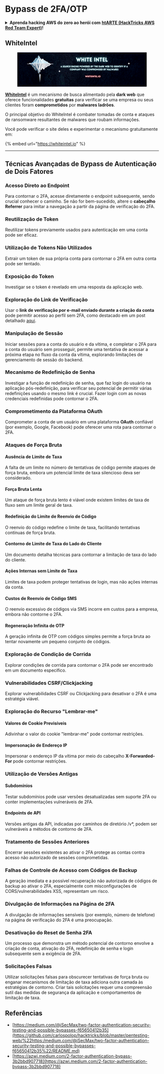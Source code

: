 # Bypass de 2FA/OTP

<details>

<summary><strong>Aprenda hacking AWS do zero ao herói com</strong> <a href="https://training.hacktricks.xyz/courses/arte"><strong>htARTE (HackTricks AWS Red Team Expert)</strong></a><strong>!</strong></summary>

Outras maneiras de apoiar o HackTricks:

* Se você deseja ver sua **empresa anunciada no HackTricks** ou **baixar o HackTricks em PDF**, verifique os [**PLANOS DE ASSINATURA**](https://github.com/sponsors/carlospolop)!
* Adquira o [**swag oficial PEASS & HackTricks**](https://peass.creator-spring.com)
* Descubra [**A Família PEASS**](https://opensea.io/collection/the-peass-family), nossa coleção exclusiva de [**NFTs**](https://opensea.io/collection/the-peass-family)
* **Junte-se ao** 💬 [**grupo Discord**](https://discord.gg/hRep4RUj7f) ou ao [**grupo telegram**](https://t.me/peass) ou **siga-nos** no **Twitter** 🐦 [**@carlospolopm**](https://twitter.com/hacktricks\_live)**.**
* **Compartilhe seus truques de hacking enviando PRs para os repositórios** [**HackTricks**](https://github.com/carlospolop/hacktricks) e [**HackTricks Cloud**](https://github.com/carlospolop/hacktricks-cloud).

</details>

## WhiteIntel

<figure><img src=".gitbook/assets/image (1224).png" alt=""><figcaption></figcaption></figure>

[**WhiteIntel**](https://whiteintel.io) é um mecanismo de busca alimentado pela **dark web** que oferece funcionalidades **gratuitas** para verificar se uma empresa ou seus clientes foram **comprometidos** por **malwares ladrões**.

O principal objetivo do WhiteIntel é combater tomadas de conta e ataques de ransomware resultantes de malwares que roubam informações.

Você pode verificar o site deles e experimentar o mecanismo gratuitamente em:

{% embed url="https://whiteintel.io" %}

---

## **Técnicas Avançadas de Bypass de Autenticação de Dois Fatores**

### **Acesso Direto ao Endpoint**

Para contornar o 2FA, acesse diretamente o endpoint subsequente, sendo crucial conhecer o caminho. Se não for bem-sucedido, altere o **cabeçalho Referrer** para imitar a navegação a partir da página de verificação do 2FA.

### **Reutilização de Token**

Reutilizar tokens previamente usados para autenticação em uma conta pode ser eficaz.

### **Utilização de Tokens Não Utilizados**

Extrair um token de sua própria conta para contornar o 2FA em outra conta pode ser tentado.

### **Exposição do Token**

Investigar se o token é revelado em uma resposta da aplicação web.

### **Exploração do Link de Verificação**

Usar o **link de verificação por e-mail enviado durante a criação da conta** pode permitir acesso ao perfil sem 2FA, como destacado em um post detalhado [aqui](https://srahulceh.medium.com/behind-the-scenes-of-a-security-bug-the-perils-of-2fa-cookie-generation-496d9519771b).

### **Manipulação de Sessão**

Iniciar sessões para a conta do usuário e da vítima, e completar o 2FA para a conta do usuário sem prosseguir, permite uma tentativa de acessar a próxima etapa no fluxo da conta da vítima, explorando limitações de gerenciamento de sessão do backend.

### **Mecanismo de Redefinição de Senha**

Investigar a função de redefinição de senha, que faz login do usuário na aplicação pós-redefinição, para verificar seu potencial de permitir várias redefinições usando o mesmo link é crucial. Fazer login com as novas credenciais redefinidas pode contornar o 2FA.

### **Comprometimento da Plataforma OAuth**

Comprometer a conta de um usuário em uma plataforma **OAuth** confiável (por exemplo, Google, Facebook) pode oferecer uma rota para contornar o 2FA.

### **Ataques de Força Bruta**

#### **Ausência de Limite de Taxa**

A falta de um limite no número de tentativas de código permite ataques de força bruta, embora um potencial limite de taxa silencioso deva ser considerado.

#### **Força Bruta Lenta**

Um ataque de força bruta lento é viável onde existem limites de taxa de fluxo sem um limite geral de taxa.

#### **Redefinição do Limite de Reenvio de Código**

O reenvio do código redefine o limite de taxa, facilitando tentativas contínuas de força bruta.

#### **Contorno de Limite de Taxa do Lado do Cliente**

Um documento detalha técnicas para contornar a limitação de taxa do lado do cliente.

#### **Ações Internas sem Limite de Taxa**

Limites de taxa podem proteger tentativas de login, mas não ações internas da conta.

#### **Custos de Reenvio de Código SMS**

O reenvio excessivo de códigos via SMS incorre em custos para a empresa, embora não contorne o 2FA.

#### **Regeneração Infinita de OTP**

A geração infinita de OTP com códigos simples permite a força bruta ao tentar novamente um pequeno conjunto de códigos.

### **Exploração de Condição de Corrida**

Explorar condições de corrida para contornar o 2FA pode ser encontrado em um documento específico.

### **Vulnerabilidades CSRF/Clickjacking**

Explorar vulnerabilidades CSRF ou Clickjacking para desativar o 2FA é uma estratégia viável.

### **Exploração do Recurso "Lembrar-me"**

#### **Valores de Cookie Previsíveis**

Adivinhar o valor do cookie "lembrar-me" pode contornar restrições.

#### **Impersonação de Endereço IP**

Impersonar o endereço IP da vítima por meio do cabeçalho **X-Forwarded-For** pode contornar restrições.

### **Utilização de Versões Antigas**

#### **Subdomínios**

Testar subdomínios pode usar versões desatualizadas sem suporte 2FA ou conter implementações vulneráveis de 2FA.

#### **Endpoints de API**

Versões antigas da API, indicadas por caminhos de diretório /v\*, podem ser vulneráveis a métodos de contorno de 2FA.

### **Tratamento de Sessões Anteriores**

Encerrar sessões existentes ao ativar o 2FA protege as contas contra acesso não autorizado de sessões comprometidas.

### **Falhas de Controle de Acesso com Códigos de Backup**

A geração imediata e a possível recuperação não autorizada de códigos de backup ao ativar o 2FA, especialmente com misconfigurações de CORS/vulnerabilidades XSS, representam um risco.

### **Divulgação de Informações na Página de 2FA**

A divulgação de informações sensíveis (por exemplo, número de telefone) na página de verificação do 2FA é uma preocupação.

### **Desativação do Reset de Senha 2FA**

Um processo que demonstra um método potencial de contorno envolve a criação de conta, ativação do 2FA, redefinição de senha e login subsequente sem a exigência de 2FA.

### **Solicitações Falsas**

Utilizar solicitações falsas para obscurecer tentativas de força bruta ou enganar mecanismos de limitação de taxa adiciona outra camada às estratégias de contorno. Criar tais solicitações requer uma compreensão sutil das medidas de segurança da aplicação e comportamentos de limitação de taxa.

## Referências

* [https://medium.com/@iSecMax/two-factor-authentication-security-testing-and-possible-bypasses-f65650412b35](https://github.com/carlospolop/hacktricks/blob/master/pentesting-web/%22https:/medium.com/@iSecMax/two-factor-authentication-security-testing-and-possible-bypasses-f65650412b35%22/README.md)
* [https://azwi.medium.com/2-factor-authentication-bypass-3b2bbd907718](https://azwi.medium.com/2-factor-authentication-bypass-3b2bbd907718)

